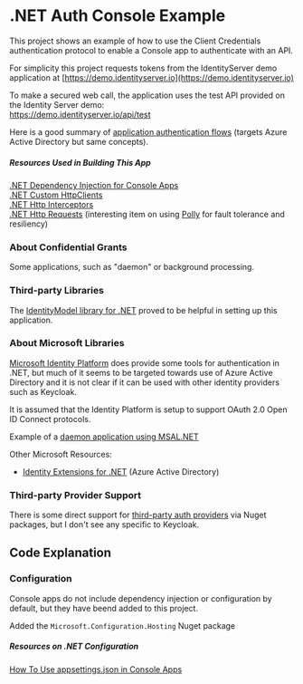 ﻿# .NET Auth Console Example

This project shows an example of how to use the Client Credentials authentication protocol to enable a Console app to authenticate with an API.

For simplicity this project requests tokens from the IdentityServer demo application at [https://demo.identityserver.io](https://demo.identityserver.io)  

To make a secured web call, the application uses the test API provided on the Identity Server demo:  
https://demo.identityserver.io/api/test

Here is a good summary of [application authentication flows](https://docs.microsoft.com/en-us/azure/active-directory/develop/authentication-flows-app-scenarios) (targets Azure Active Directory but same concepts).

##### Resources Used in Building This App

[.NET Dependency Injection for Console Apps](https://docs.microsoft.com/en-us/dotnet/core/extensions/dependency-injection-usage)  
[.NET Custom HttpClients](https://docs.microsoft.com/en-us/dotnet/architecture/microservices/implement-resilient-applications/use-httpclientfactory-to-implement-resilient-http-requests)  
[.NET Http Interceptors](https://stackoverflow.com/questions/63260187/httpinterceptor-implementation-in-c-sharp-and-net)  
[.NET Http Requests](https://docs.microsoft.com/en-us/aspnet/core/fundamentals/http-requests?view=aspnetcore-5.0#generated-clients) (interesting item on using [Polly](https://github.com/App-vNext/Polly) for fault tolerance and resiliency)  

### About Confidential Grants

Some applications, such as "daemon" or background processing. 

### Third-party Libraries

The [IdentityModel library for .NET](https://identitymodel.readthedocs.io/en/latest/index.html) proved to be helpful in setting up this application.

### About Microsoft Libraries

[Microsoft Identity Platform](https://docs.microsoft.com/en-us/azure/active-directory/develop/) does provide some tools for authentication in .NET, but much of it seems to be targeted towards use of Azure Active Directory and it is not clear if it can be used with other identity providers such as Keycloak.

It is assumed that the Identity Platform is setup to support OAuth 2.0 Open ID Connect protocols.

Example of a [daemon application using MSAL.NET](https://docs.microsoft.com/en-us/samples/azure-samples/active-directory-dotnetcore-daemon-v2/ms-identity-daemon/)

Other Microsoft Resources:  
- [Identity Extensions for .NET](https://github.com/AzureAD/azure-activedirectory-identitymodel-extensions-for-dotnet) (Azure Active Directory)

### Third-party Provider Support

There is some direct support for [third-party auth providers](https://docs.microsoft.com/en-us/aspnet/core/security/authentication/social/other-logins?view=aspnetcore-3.1) via Nuget packages, but I don't see any specific to Keycloak.

## Code Explanation

### Configuration

Console apps do not include dependency injection or configuration by default, but they have beend added to this project.

Added the `Microsoft.Configuration.Hosting` Nuget package  


##### Resources on .NET Configuration
[How To Use appsettings.json in Console Apps](https://thecodeblogger.com/2021/05/04/how-to-use-appsettings-json-config-file-with-net-console-applications/)

